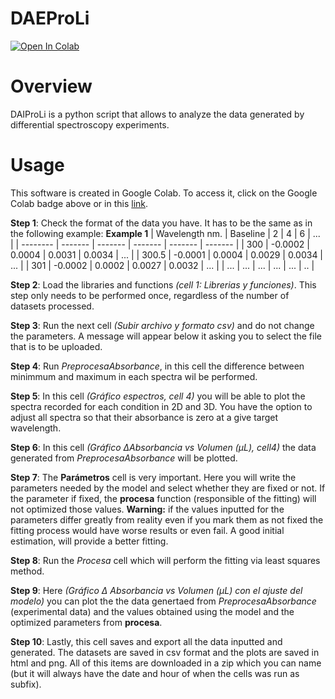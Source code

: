 # DAEProLi
[![Open In Colab](https://colab.research.google.com/assets/colab-badge.svg)](https://colab.research.google.com/github/Mario-uni/DAIProLi/blob/main/DAIProLi_6_esp.ipynb)

# Overview
DAIProLi is a python script that allows to analyze the data generated by differential spectroscopy experiments.

# Usage
This software is created in Google Colab. To access it, click on the Google Colab badge above or in this [link](https://colab.research.google.com/github/Mario-uni/DAIProLi/blob/main/DAIProLi_6_esp.ipynb).

**Step 1**: Check the format of the data you have. It has to be the same as in the following example:
**Example 1**
| Wavelength nm.    | Baseline |  2 | 4 | 6 | ... |
| -------- | ------- | ------- | ------- | ------- | ------- |
| 300    | -0.0002    | 0.0004     | 0.0031     | 0.0034     | ...   |
| 300.5  | -0.0001    | 0.0004     | 0.0029     | 0.0034     | ...   |
| 301    | -0.0002    | 0.0002     | 0.0027     | 0.0032     | ...   |
| ...    | ...   | ...    | ...   | ...   | ..   |

**Step 2**: Load the libraries and functions *(cell 1: Librerias y funciones)*. This step only needs to be performed once, regardless of the number of datasets processed.

**Step 3**: Run the next cell *(Subir archivo y formato csv)* and do not change the parameters. A message will appear below it asking you to select the file that is to be uploaded.

**Step 4**: Run *PreprocesaAbsorbance*, in this cell the difference between minimmum and maximum in each spectra wil be performed.

**Step 5**: In this cell *(Gráfico espectros, cell 4)* you will be able to plot the spectra recorded for each condition in 2D and 3D. You have the option to adjust all spectra so that their absorbance is zero at a give target wavelength.

**Step 6**: In this cell *(Gráfico ΔAbsorbancia vs Volumen (µL), cell4)* the data generated from *PreprocesaAbsorbance* will be plotted.

**Step 7**: The **Parámetros** cell is very important. Here you will write the parameters needed by the model and select whether they are fixed or not. If the parameter if fixed, the **procesa** function (responsible of the fitting) will not optimized those values. **Warning:** if the values inputted for the parameters differ greatly from reality even if you mark them as not fixed the fitting process would have worse results or even fail. A good initial estimation, will provide a better fitting.

**Step 8**: Run the *Procesa* cell which will perform the fitting via least squares method.

**Step 9**: Here *(Gráfico Δ Absorbancia vs Volumen (µL) con el ajuste del modelo)* you can plot the the data genertaed from *PreprocesaAbsorbance* (experimental data) and the values obtained using the model and the optimized parameters from **procesa**.

**Step 10**: Lastly, this cell saves and export all the data inputted and generated. The datasets are saved in csv format and the plots are saved in html and png. All of this items are downloaded in a zip which you can name (but it will always have the date and hour of when the cells was run as subfix).
